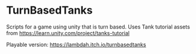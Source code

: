 # TurnBasedTanks
Scripts for a game using unity that is turn based. Uses Tank tutorial assets from https://learn.unity.com/project/tanks-tutorial

Playable version:
https://lambdah.itch.io/turnbasedtanks
